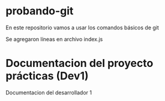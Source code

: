 # probando-git

En este repositorio vamos a usar los comandos básicos de git

Se agregaron líneas en archivo index.js

# Documentacion del proyecto prácticas (Dev1)
Documentacion del desarrollador 1

